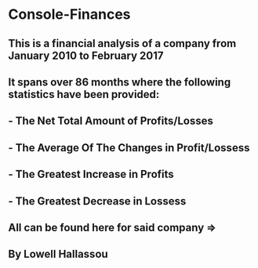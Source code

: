# Console-Finances

## This is a financial analysis of a company from January 2010 to February 2017

## It spans over 86 months where the following statistics have been provided:


## - The Net Total Amount of Profits/Losses
## - The Average Of The Changes in Profit/Lossess
## - The Greatest Increase in Profits
## - The Greatest Decrease in Lossess

## All can be found here for said company => 


## By Lowell Hallassou
